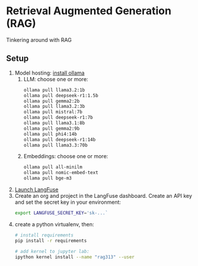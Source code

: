 # Retrieval Augmented Generation (RAG)

Tinkering around with RAG

## Setup

1. Model hosting: [install ollama](https://ollama.com/)
    1. LLM: choose one or more:
        ```bash
        ollama pull llama3.2:1b
        ollama pull deepseek-r1:1.5b
        ollama pull gemma2:2b
        ollama pull llama3.2:3b
        ollama pull mistral:7b
        ollama pull deepseek-r1:7b
        ollama pull llama3.1:8b
        ollama pull gemma2:9b
        ollama pull phi4:14b
        ollama pull deepseek-r1:14b
        ollama pull llama3.3:70b
        ```
    2. Embeddings: choose one or more:
        ```bash
        ollama pull all-minilm
        ollama pull nomic-embed-text
        ollama pull bge-m3
        ```
2. [Launch LangFuse](langfuse/README.md)
3. Create an org and project in the LangFuse dashboard. Create an API key and set the secret key in your environment:
    ```bash
    export LANGFUSE_SECRET_KEY='sk-...`
    ```
3. create a python virtualenv, then:
    ```bash
    # install requirements
    pip install -r requirements

    # add kernel to jupyter lab:
    ipython kernel install --name "rag313" --user
    ```
